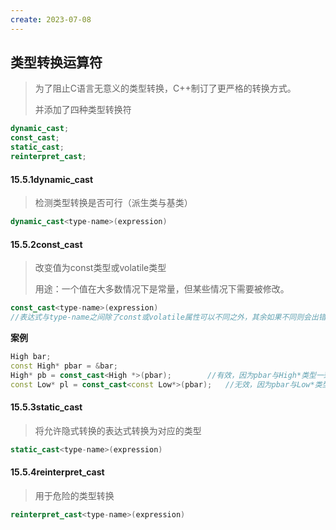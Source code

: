 ```yaml
---
create: 2023-07-08
---
```

## 类型转换运算符

> 为了阻止C语言无意义的类型转换，C++制订了更严格的转换方式。
>
> 并添加了四种类型转换符

```c++
dynamic_cast;
const_cast;
static_cast;
reinterpret_cast;
```

#### 15.5.1dynamic_cast

> 检测类型转换是否可行（派生类与基类）

```c++
dynamic_cast<type-name>(expression)
```

#### 15.5.2const_cast

> 改变值为const类型或volatile类型
>
> 用途：一个值在大多数情况下是常量，但某些情况下需要被修改。

```c++
const_cast<type-name>(expression)
//表达式与type-name之间除了const或volatile属性可以不同之外，其余如果不同则会出错
```

**案例**

```c++
High bar;
const High* pbar = &bar;
High* pb = const_cast<High *>(pbar);		//有效，因为pbar与High*类型一致，表达式转换为非const
const Low* pl = const_cast<const Low*>(pbar);	//无效，因为pbar与Low*类型不一致
```

#### 15.5.3static_cast

> 将允许隐式转换的表达式转换为对应的类型

```c++
static_cast<type-name>(expression)
```

#### 15.5.4reinterpret_cast

> 用于危险的类型转换

```c++
reinterpret_cast<type-name>(expression)
```

